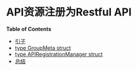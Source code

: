 # API资源注册为Restful API

**Table of Contents**
<!-- BEGIN MUNGE: GENERATED_TOC -->
  - [引子](#引子)
  - [type GroupMeta struct](#type-groupmeta-struct)
  - [type APIRegistrationManager struct](#type-apiregistrationmanager-struct)
  - [总结](#总结)

<!-- END MUNGE: GENERATED_TOC -->

## 